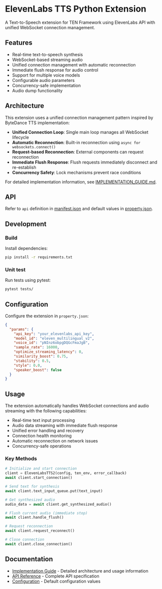 # ElevenLabs TTS Python Extension

A Text-to-Speech extension for TEN Framework using ElevenLabs API with unified WebSocket connection management.

## Features

- Real-time text-to-speech synthesis
- WebSocket-based streaming audio
- Unified connection management with automatic reconnection
- Immediate flush response for audio control
- Support for multiple voice models
- Configurable audio parameters
- Concurrency-safe implementation
- Audio dump functionality

## Architecture

This extension uses a unified connection management pattern inspired by ByteDance TTS implementation:

- **Unified Connection Loop**: Single main loop manages all WebSocket lifecycle
- **Automatic Reconnection**: Built-in reconnection using `async for websockets.connect()`
- **Request-based Reconnection**: External components can request reconnection
- **Immediate Flush Response**: Flush requests immediately disconnect and re-establish
- **Concurrency Safety**: Lock mechanisms prevent race conditions

For detailed implementation information, see [IMPLEMENTATION_GUIDE.md](IMPLEMENTATION_GUIDE.md).

## API

Refer to `api` definition in [manifest.json](manifest.json) and default values in [property.json](property.json).

## Development

### Build

Install dependencies:
```bash
pip install -r requirements.txt
```

### Unit test

Run tests using pytest:
```bash
pytest tests/
```

## Configuration

Configure the extension in `property.json`:

```json
{
  "params": {
    "api_key": "your_elevenlabs_api_key",
    "model_id": "eleven_multilingual_v2",
    "voice_id": "pNInz6obpgDQGcFmaJgB",
    "sample_rate": 16000,
    "optimize_streaming_latency": 0,
    "similarity_boost": 0.75,
    "stability": 0.5,
    "style": 0.0,
    "speaker_boost": false
  }
}
```

## Usage

The extension automatically handles WebSocket connections and audio streaming with the following capabilities:

- Real-time text input processing
- Audio data streaming with immediate flush response
- Unified error handling and recovery
- Connection health monitoring
- Automatic reconnection on network issues
- Concurrency-safe operations

### Key Methods

```python
# Initialize and start connection
client = ElevenLabsTTS2(config, ten_env, error_callback)
await client.start_connection()

# Send text for synthesis
await client.text_input_queue.put(text_input)

# Get synthesized audio
audio_data = await client.get_synthesized_audio()

# Flush current audio (immediate stop)
await client.handle_flush()

# Request reconnection
await client.request_reconnect()

# Close connection
await client.close_connection()
```

## Documentation

- [Implementation Guide](IMPLEMENTATION_GUIDE.md) - Detailed architecture and usage information
- [API Reference](manifest.json) - Complete API specification
- [Configuration](property.json) - Default configuration values
